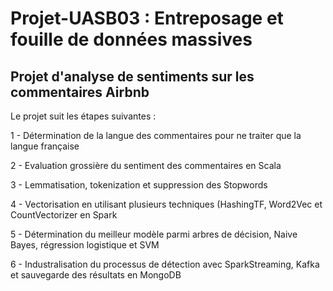 # Projet-UASB03 : Entreposage et fouille de données massives

## Projet d'analyse de sentiments sur les commentaires Airbnb 

Le projet suit les étapes suivantes :

1 - Détermination de la langue des commentaires pour ne traiter que la langue française

2 - Evaluation grossière du sentiment des commentaires en Scala

3 - Lemmatisation, tokenization et suppression des Stopwords

4 - Vectorisation en utilisant plusieurs techniques (HashingTF, Word2Vec et CountVectorizer en Spark

5 - Détermination du meilleur modèle parmi arbres de décision, Naive Bayes, régression logistique et SVM

6 - Industralisation du processus de détection avec SparkStreaming, Kafka et sauvegarde des résultats en MongoDB
